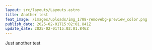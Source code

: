 ```yaml
---
layout: src/layouts/Layouts.astro
title: Another test
feat_image: /images/uploads/img_1708-removebg-preview_color.png
publish_date: 2025-02-01T15:02:01.841Z
update_date: 2025-02-01T15:02:01.846Z
---
```

J﻿ust another test